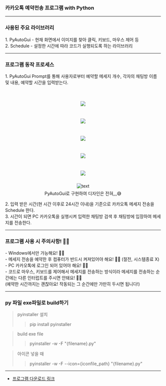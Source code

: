 <H3>카카오톡 예약전송 프로그램 with Python</H3>

***

<H3>사용된 주요 라이브러리</H3>
1. PyAutoGui - 현재 화면에서 이미지를 찾아 클릭, 키보드, 마우스 제어 등<br>
2. Schedule - 설정한 시간에 따라 코드가 실행되도록 하는 라이브러리

***

<H3>프로그램 동작 프로세스</H3>
1. PyAutoGui Prompt를 통해 사용자로부터 예약할 메세지 개수, 각자의 채팅방 이름 및 내용, 예약할 시간을 입력받는다. <br><br>
<p align="center">
  <img src="https://images.velog.io/images/wadekang/post/a8d133f3-f88a-40b6-b7c5-4b04208dd4d0/%EB%A9%94%EC%84%B8%EC%A7%80%EA%B0%9C%EC%88%98.png" style="margin:20px auto"><br>
  <img src="https://images.velog.io/images/wadekang/post/11077137-905c-4270-8ca8-b3ecb3292cdc/%EC%B1%84%ED%8C%85%EB%B0%A9%20%EC%9D%B4%EB%A6%84.png" style="margin:20px auto"><br>
  <img src="https://images.velog.io/images/wadekang/post/ac800c8d-c7e1-4d1a-ba6f-1bef5e15dbc5/%EB%82%B4%EC%9A%A9.png" style="margin:20px auto"><br>
  <img src="https://images.velog.io/images/wadekang/post/9b2fc71d-0cfc-4649-bd69-21b0ce42e800/%EC%8B%9C%EA%B0%84%EC%9E%85%EB%A0%A5.png" style="margin:20px auto"><br>
  <img src="https://images.velog.io/images/wadekang/post/a894cff6-7b57-4954-83f9-8d84ecd62051/%EC%A2%85%EB%A3%8C.png" style="margin:20px auto"><br>
  <img src="https://images.velog.io/images/wadekang/post/bd349776-bba4-47cb-b548-72e1b1f2fc7e/%EC%99%84%EB%A3%8C.png" alt="text" width="number" style="margin:5px auto" /><br>PyAutoGui로 구현하여 디자인은 전혀,,,😅
</p>
2. 입력 받은 시간(현 시간 이후로 24시간 이내)을 기준으로 카카오톡 메세지 전송을 Schedule 한다.<br>
3. 시간이 되면 PC 카카오톡을 실행시켜 입력한 채팅방 검색 후 채팅방에 입장하여 메세지를 전송한다. 

***

<H3>프로그램 사용 시 주의사항! 🙆‍♂️</H3>
- Windows에서만 가능해요! 🙆‍♂️<br>
- 메세지 전송을 예약한 후 컴퓨터가 반드시 켜져있어야 해요! 🙆‍♂️ (절전, 시스템종료 X)<br>
- PC 카카오톡에 로그인 되어 있어야 해요! 🙆‍♂️<br>
- 코드로 마우스, 키보드를 제어해서 메세지를 전송하는 방식이라 메세지를 전송하는 순간에는 다른 인터럽트를 주시면 안돼요! 🙅‍♂️<br> (예약한 시간까지는 괜찮아요! 작동되는 그 순간에만 가만히 두시면 됩니다!)<br>

***
<H3>py 파일 exe파일로 build하기</H3>

> pyinstaller 설치
>> pip install pyinstaller

> build exe file
>> pyinstaller -w -F "{filename}.py"

> 아이콘 넣을 때
>> pyinstaller -w -F --icon={iconfile_path} "{filename}.py"


***
- <a href="https://drive.google.com/file/d/1-P8NltULUfMU5JBZZ40Gw5uz1HyWG-qp/view?usp=sharing" target="_blank">프로그램 다운로드 링크</a>
